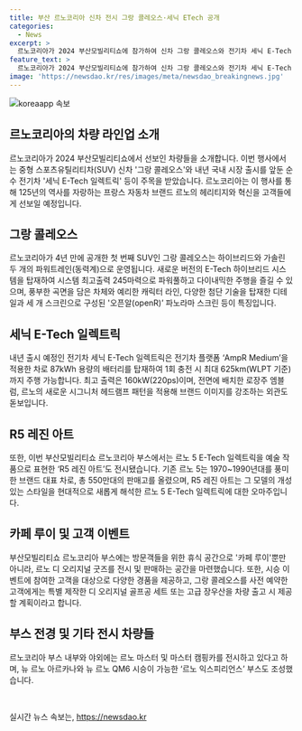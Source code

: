 ```yaml
---
title: 부산 르노코리아 신차 전시 그랑 콜레오스·세닉 ETech 공개
categories:
  - News
excerpt: >
  르노코리아가 2024 부산모빌리티쇼에 참가하여 신차 그랑 콜레오스와 전기차 세닉 E-Tech 일렉트릭 등을 선보였다. 이 외에도 R5 레진 아트 등 다양한 차량을 전시하며 고객 이벤트도 진행했다. 그랑 콜레오스는 4년 만에 출시된 첫 SUV로 하이브리드와 가솔린 파워트레인을 갖췄고, 세닉 E-Tech 일렉트릭은 625km 주행 가능한 87kWh 배터리를 탑재했다. 이 밖에도 다양한 첨단 기술과 르노의 헤리티지를 엿볼 수 있는 행사내용과 고객 이벤트가 풍부하게 준비되어 있다.
feature_text: >
  르노코리아가 2024 부산모빌리티쇼에 참가하여 신차 그랑 콜레오스와 전기차 세닉 E-Tech 일렉트릭 등을 선보였다. 이 외에도 R5 레진 아트 등 다양한 차량을 전시하며 고객 이벤트도 진행했다. 그랑 콜레오스는 4년 만에 출시된 첫 SUV로 하이브리드와 가솔린 파워트레인을 갖췄고, 세닉 E-Tech 일렉트릭은 625km 주행 가능한 87kWh 배터리를 탑재했다. 이 밖에도 다양한 첨단 기술과 르노의 헤리티지를 엿볼 수 있는 행사내용과 고객 이벤트가 풍부하게 준비되어 있다.
image: 'https://newsdao.kr/res/images/meta/newsdao_breakingnews.jpg'
---
```


<p><img src="https://newsdao.kr/res/images/meta/newsdao_breakingnews.jpg" alt="koreaapp 속보" /></p>

<h2 data-ke-size="size26">르노코리아의 차량 라인업 소개</h2>

<p data-ke-size="size16">르노코리아가 2024 부산모빌리티쇼에서 선보인 차량들을 소개합니다. 이번 행사에서는 중형 스포츠유틸리티차(SUV) 신차 '그랑 콜레오스'와 내년 국내 시장 출시를 앞둔 순수 전기차 '세닉 E-Tech 일렉트릭' 등이 주목을 받았습니다. 르노코리아는 이 행사를 통해 125년의 역사를 자랑하는 프랑스 자동차 브랜드 르노의 헤리티지와 혁신을 고객들에게 선보일 예정입니다.</p>

<h2 data-ke-size="size26">그랑 콜레오스</h2>

<p data-ke-size="size16">르노코리아가 4년 만에 공개한 첫 번째 SUV인 그랑 콜레오스는 하이브리드와 가솔린 두 개의 파워트레인(동력계)으로 운영됩니다. 새로운 버전의 E-Tech 하이브리드 시스템을 탑재하여 시스템 최고출력 245마력으로 파워풀하고 다이내믹한 주행을 즐길 수 있으며, 풍부한 곡면을 담은 차체와 예리한 캐릭터 라인, 다양한 첨단 기술을 탑재한 디테일과 세 개 스크린으로 구성된 '오픈알(openR)’ 파노라마 스크린 등이 특징입니다.</p>

<h2 data-ke-size="size26">세닉 E-Tech 일렉트릭</h2>

<p data-ke-size="size16">내년 출시 예정인 전기차 세닉 E-Tech 일렉트릭은 전기차 플랫폼 ‘AmpR Medium’을 적용한 차로 87kWh 용량의 배터리를 탑재하여 1회 충전 시 최대 625km(WLPT 기준)까지 주행 가능합니다. 최고 출력은 160kW(220ps)이며, 전면에 배치한 로장주 엠블럼, 르노의 새로운 시그니처 헤드램프 패턴을 적용해 브랜드 이미지를 강조하는 외관도 돋보입니다.</p>

<h2 data-ke-size="size26">R5 레진 아트</h2>

<p data-ke-size="size16">또한, 이번 부산모빌리티쇼 르노코리아 부스에서는 르노 5 E-Tech 일렉트릭을 예술 작품으로 표현한 ‘R5 레진 아트’도 전시됐습니다. 기존 르노 5는 1970~1990년대를 풍미한 브랜드 대표 차로, 총 550만대의 판매고를 올렸으며, R5 레진 아트는 그 모델의 개성 있는 스타일을 현대적으로 새롭게 해석한 르노 5 E-Tech 일렉트릭에 대한 오마주입니다.</p>

<h2 data-ke-size="size26">카페 루이 및 고객 이벤트</h2>

<p data-ke-size="size16">부산모빌리티쇼 르노코리아 부스에는 방문객들을 위한 휴식 공간으로 '카페 루이'뿐만 아니라, 르노 디 오리지널 굿즈를 전시 및 판매하는 공간을 마련했습니다. 또한, 시승 이벤트에 참여한 고객을 대상으로 다양한 경품을 제공하고, 그랑 콜레오스를 사전 예약한 고객에게는 특별 제작한 디 오리지널 골프공 세트 또는 고급 장우산을 차량 출고 시 제공할 계획이라고 합니다.</p>

<h2 data-ke-size="size26">부스 전경 및 기타 전시 차량들</h2>

<p data-ke-size="size16">르노코리아 부스 내부와 야외에는 르노 마스터 및 마스터 캠핑카를 전시하고 있다고 하며, 뉴 르노 아르카나와 뉴 르노 QM6 시승이 가능한 ‘르노 익스피리언스’ 부스도 조성했습니다.</p>

<p data-ke-size="size16">&nbsp;</p>
실시간 뉴스 속보는, <a href="https://newsdao.kr" rel="dofollow">https://newsdao.kr</a>



